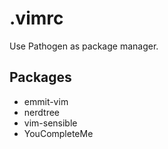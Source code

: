 # .vimrc

Use Pathogen as package manager.

## Packages
* emmit-vim
* nerdtree
* vim-sensible
* YouCompleteMe
